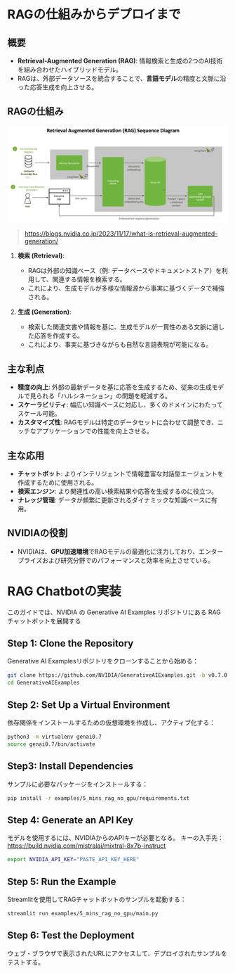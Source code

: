 # RAGの仕組みからデプロイまで

## 概要
- **Retrieval-Augmented Generation (RAG)**: 情報検索と生成の2つのAI技術を組み合わせたハイブリッドモデル。
- RAGは、外部データソースを統合することで、**言語モデル**の精度と文脈に沿った応答生成を向上させる。

## RAGの仕組み
![RAGの仕組み](./NVIDIA-RAG-diagram-scaled.jpg)

> https://blogs.nvidia.co.jp/2023/11/17/what-is-retrieval-augmented-generation/

1. **検索 (Retrieval)**: 
   - RAGは外部の知識ベース（例: データベースやドキュメントストア）を利用して、関連する情報を検索する。
   - これにより、生成モデルが多様な情報源から事実に基づくデータで補強される。

2. **生成 (Generation)**:
   - 検索した関連文書や情報を基に、生成モデルが一貫性のある文脈に適した応答を作成する。
   - これにより、事実に基づきながらも自然な言語表現が可能になる。

## 主な利点
- **精度の向上**: 外部の最新データを基に応答を生成するため、従来の生成モデルで見られる「ハルシネーション」の問題を軽減する。
- **スケーラビリティ**: 幅広い知識ベースに対応し、多くのドメインにわたってスケール可能。
- **カスタマイズ性**: RAGモデルは特定のデータセットに合わせて調整でき、ニッチなアプリケーションでの性能を向上させる。

## 主な応用
- **チャットボット**: よりインテリジェントで情報豊富な対話型エージェントを作成するために使用される。
- **検索エンジン**: より関連性の高い検索結果や応答を生成するのに役立つ。
- **ナレッジ管理**: データが頻繁に更新されるダイナミックな知識ベースに有用。

## NVIDIAの役割
- NVIDIAは、**GPU加速環境**でRAGモデルの最適化に注力しており、エンタープライズおよび研究分野でのパフォーマンスと効率を向上させている。



# RAG Chatbotの実装

このガイドでは、NVIDIA の Generative AI Examples リポジトリにある RAG チャットボットを展開する
## Step 1: Clone the Repository

Generative AI Examplesリポジトリをクローンすることから始める：

```bash
git clone https://github.com/NVIDIA/GenerativeAIExamples.git -b v0.7.0
cd GenerativeAIExamples
```
## Step 2: Set Up a Virtual Environment
依存関係をインストールするための仮想環境を作成し、アクティブ化する：
```bash
python3 -m virtualenv genai0.7
source genai0.7/bin/activate
```

## Step3: Install Dependencies
サンプルに必要なパッケージをインストールする：
```bash
pip install -r examples/5_mins_rag_no_gpu/requirements.txt
```

## Step 4: Generate an API Key
モデルを使用するには、NVIDIAからのAPIキーが必要となる。 キーの入手先：https://build.nvidia.com/mistralai/mixtral-8x7b-instruct
```bash
export NVIDIA_API_KEY="PASTE_API_KEY_HERE"
```

## Step 5: Run the Example
Streamlitを使用してRAGチャットボットのサンプルを起動する：
```bash
streamlit run examples/5_mins_rag_no_gpu/main.py
```

## Step 6: Test the Deployment
ウェブ・ブラウザで表示されたURLにアクセスして、デプロイされたサンプルをテストする。
